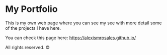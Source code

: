 # My Portfolio
This is my own web page where you can see my see with more detail some of the projects I have here.

You can check this page here: https://alexismrosales.github.io/

All rights reserved. © 

